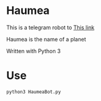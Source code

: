 # Haumea
This is a telegram robot to [This link](https://t.me/HaumeaBot)

Haumea is the name of a planet

Written with Python 3

# Use


``` python3 HaumeaBot.py ```
